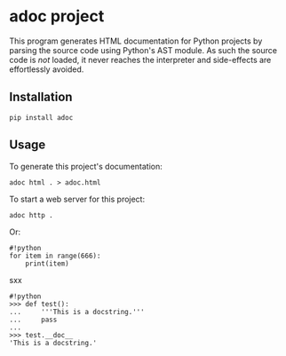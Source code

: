 # **adoc** project

This program generates HTML documentation for Python projects by parsing the source code using
Python's AST module. As such the source code is *not* loaded, it never reaches the interpreter and
side-effects are effortlessly avoided.

## Installation

    pip install adoc

## Usage

To generate this project's documentation:

    adoc html . > adoc.html

To start a web server for this project:

    adoc http .

Or:

    #!python
    for item in range(666):
        print(item)

sxx

    #!python
    >>> def test():
    ...     '''This is a docstring.'''
    ...     pass
    ...
    >>> test.__doc__
    'This is a docstring.'

